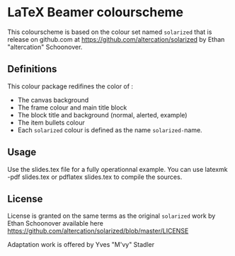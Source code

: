 # LaTeX Beamer colourscheme

This colourscheme is based on the colour set named `solarized` that is release
on github.com at https://github.com/altercation/solarized by Ethan "altercation" 
Schoonover.

## Definitions

This colour package redifines the color of :

- The canvas background
- The frame colour and main title block
- The block title and background (normal, alerted, example)
- The item bullets colour
- Each `solarized` colour is defined as the name `solarized-`name.

## Usage

Use the slides.tex file for a fully operationnal example.
You can use latexmk -pdf slides.tex or pdflatex slides.tex to compile the
sources.

## License

License is granted on the same terms as the original `solarized` work by Ethan
Schoonover available here https://github.com/altercation/solarized/blob/master/LICENSE

Adaptation work is offered by Yves "M'vy" Stadler
